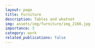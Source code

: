 ```yaml
---
layout: page
title: Furniture
description: Tables and whatnot
img: assets/img/furniture/img_2166.jpg
importance: 3
category: work
related_publications: false
---
```


